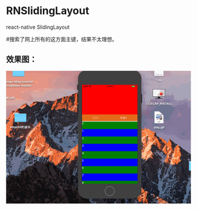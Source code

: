 # RNSlidingLayout
react-native SlidingLayout   


#搜索了网上所有的这方面主键，结果不太理想。


## 效果图：
![p1](https://github.com/liliangzdh/RNSlidingLayout/blob/master/RNSlideingLayout/pic/play.gif)
